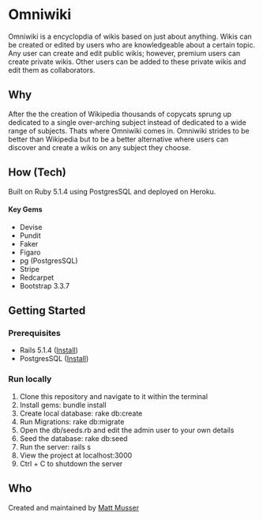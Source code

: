 # Omniwiki

Omniwiki is a encyclopdia of wikis based on just about anything. Wikis can be created or edited by users who are knowledgeable about a certain topic. Any user can create and edit public wikis; however, premium users can create private wikis. Other users can be added to these private wikis and edit them as collaborators.
 
## Why

After the the creation of Wikipedia thousands of copycats sprung up dedicated to a single over-arching subject instead of dedicated to a wide range of subjects. Thats where Omniwiki comes in. Omniwiki strides to be better than Wikipedia but to be a better alternative where users can discover and create a wikis on any subject they choose.

## How (Tech)

Built on Ruby 5.1.4 using PostgresSQL and deployed on Heroku.

#### Key Gems

* Devise
* Pundit
* Faker
* Figaro
* pg (PostgresSQL)
* Stripe
* Redcarpet
* Bootstrap 3.3.7

## Getting Started

### Prerequisites

* Rails 5.1.4 ([Install](http://installrails.com/steps/choose_os))
* PostgresSQL ([Install](https://www.digitalocean.com/community/tutorials/how-to-install-and-use-postgresql-on-ubuntu-16-04))

### Run locally

1) Clone this repository and navigate to it within the terminal
2) Install gems: bundle install
3) Create local database: rake db:create
4) Run Migrations: rake db:migrate
5) Open the db/seeds.rb and edit the admin user to your own details
6) Seed the database: rake db:seed
7) Run the server: rails s
8) View the project at localhost:3000
9) Ctrl + C to shutdown the server

## Who

Created and maintained by [Matt Musser](http://www.github.com/mattMusser)

